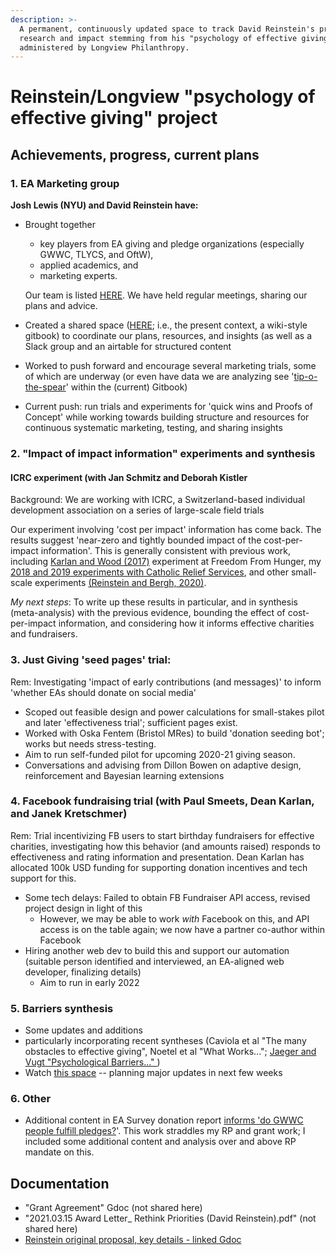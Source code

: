 ```yaml
---
description: >-
  A permanent, continuously updated space to track David Reinstein's progress on
  research and impact stemming from his "psychology of effective giving" grant,
  administered by Longview Philanthropy.
---
```


# Reinstein/Longview "psychology of effective giving" project

## Achievements, progress, current plans

### 1. EA Marketing group

**Josh Lewis (NYU) and David Reinstein have:**

*   Brought together

    * key players from EA giving and pledge organizations (especially GWWC, TLYCS, and OftW),
    * applied academics, and
    * marketing experts.

    Our team is listed [HERE](../organization-and-overview/our-team-and-resources/). We have held regular meetings, sharing our plans and advice.
* Created a shared space ([HERE](https://app.gitbook.com/o/-MfFk4CTSGwVOPkwnRgx/s/-Mf8cHxdwePMZXRTKnEE/); i.e., the present context, a wiki-style gitbook) to coordinate our plans, resources, and insights (as well as a Slack group and an airtable for structured content
* Worked to push forward and encourage several marketing trials, some of which are underway (or even have data we are analyzing see '[tip-o-the-spear](../tip-o-the-spear.md)' within the (current) Gitbook)
* Current push: run trials and experiments for 'quick wins and Proofs of Concept' while working towards building structure and resources for continuous systematic marketing, testing, and sharing insights

### 2. "Impact of impact information" experiments and synthesis

#### ICRC experiment (with Jan Schmitz and Deborah Kistler

Background: We are working with ICRC, a Switzerland-based individual development association on a series of large-scale field trials

Our experiment involving 'cost per impact' information has come back. The results suggest 'near-zero and tightly bounded impact of the cost-per-impact information'. This is generally consistent with previous work, including [Karlan and Wood (2017)](https://www.sciencedirect.com/science/article/abs/pii/S2214804316300490?via%3Dihub) experiment at Freedom From Hunger, my [2018 and 2019 experiments with Catholic Relief Services](https://daaronr.github.io/dualprocess/donor-voice-questions-and-tests.html#comparison-of-posterior-probabilities), and other small-scale experiments [(Reinstein and Bergh, 2020)](https://journals.sagepub.com/doi/full/10.1177/1948550619893968?casa\_token=LHG5-s5teJYAAAAA%3AFpnPvCaoS94ADEvRt772GtOEHyhfSWAbWoboSArW\_WZ13s2AACbD6Ty\_Z07M6UhPqC\_ROWKYV1A).

_My next steps_: To write up these results in particular, and in synthesis (meta-analysis) with the previous evidence, bounding the effect of cost-per-impact information, and considering how it informs effective charities and fundraisers.

### 3. Just Giving 'seed pages' trial:

Rem: Investigating 'impact of early contributions (and messages)' to inform 'whether EAs should donate on social media'

* Scoped out feasible design and power calculations for small-stakes pilot and later 'effectiveness trial'; sufficient pages exist.
* Worked with Oska Fentem (Bristol MRes) to build 'donation seeding bot'; works but needs stress-testing.
* Aim to run self-funded pilot for upcoming 2020-21 giving season.
* Conversations and advising from Dillon Bowen on adaptive design, reinforcement and Bayesian learning extensions

### 4. Facebook fundraising trial (with Paul Smeets, Dean Karlan, and Janek Kretschmer)

Rem: Trial incentivizing FB users to start birthday fundraisers for effective charities, investigating how this behavior (and amounts raised) responds to effectiveness and rating information and presentation. Dean Karlan has allocated 100k USD funding for supporting donation incentives and tech support for this.

* Some tech delays: Failed to obtain FB Fundraiser API access, revised project design in light of this
  * However, we may be able to work _with_ Facebook on this, and  API access is on the table again; we now have a partner co-author within Facebook
* Hiring another web dev to build this and support our automation (suitable person identified and interviewed, an EA-aligned web developer, finalizing details)
  * Aim to run in early 2022

### 5. Barriers synthesis

* Some updates and additions
* particularly incorporating recent syntheses (Caviola et al "The many obstacles to effective giving", Noetel et al "What Works..."; [Jaeger and Vugt "Psychological Barriers..." ](https://www.sciencedirect.com/science/article/pii/S2352250X21001779) )
* Watch [this space](https://daaronr.github.io/ea\_giving\_barriers/index.html) -- planning major updates in next few weeks

### 6. Other

* Additional content in EA Survey donation report [informs 'do GWWC people fulfill pledges?](https://rethinkpriorities.github.io/ea\_data\_public/eas\_donations.html#plan-actual)'. This work straddles my RP and grant work; I included some additional content and analysis over and above RP mandate on this.



## Documentation

* "Grant Agreement" Gdoc (not shared here)
* "2021.03.15 Award Letter\_ Rethink Priorities (David Reinstein).pdf" (not shared here)
* [Reinstein original proposal, key details - linked Gdoc](https://docs.google.com/document/d/1JVy1uK1x5vCAJTwwCJdUPvYAZBJeLBpfEMY9Tqx1-MY/edit#)
